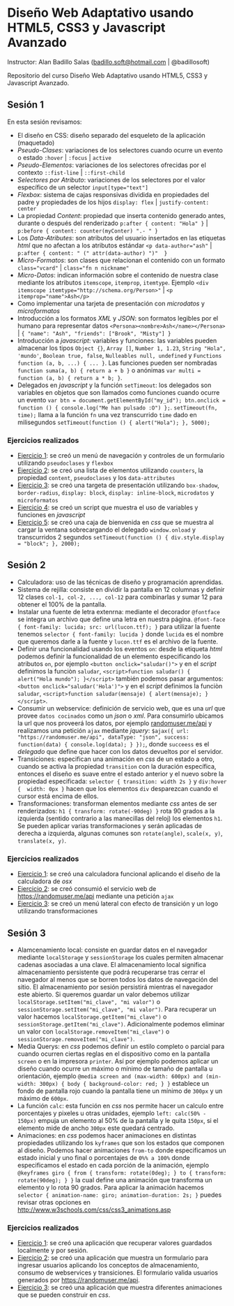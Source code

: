 # Diseño Web Adaptativo usando HTML5, CSS3 y Javascript Avanzado

Instructor: Alan Badillo Salas (badillo.soft@hotmail.com | @badillosoft)

Repositorio del curso Diseño Web Adaptativo usando HTML5, CSS3 y Javascript Avanzado.

## Sesión 1

En esta sesión revisamos:

* El diseño en CSS: diseño separado del esqueleto de la aplicación (maquetado)
* _Pseudo-Clases_: variaciones de los selectores cuando ocurre un evento o estado `:hover` | `:focus` | `active`
* _Pseudo-Elementos_: variaciones de los selectores ofrecidas por el contexto `::fist-line` | `::first-child`
* _Selectores por Atributo_: variaciones de los selectores por el valor específico de un selector `input[type="text"]`
* _Flexbox_: sistema de cajas responsivas dividida en propiedades del padre y propiedades de los hijos `display: flex` | `justify-content: center`
* La propiedad _Content_: propiedad que inserta contenido generado antes, durante o después del renderizado `p:after { content: "Hola" }` | `p:before { content: counter(myConter) ".- " }`
* Los _Data-Atributes_: son atributos del usuario insertados en las etiquetas _html_ que no afectan a los atributos estándar `<p data-author="ash"` | `p:after { content: " (" attr(data-author) ")"  }`
* _Micro-Formatos_: son clases que relacionan el contenido con un formato `class="vcard"` | `class="fn n nickname"`
* _Micro-Datos_: indican información sobre el contenido de nuestra clase mediante los atributos `itemscope`, `itemprop`, `itemtype`. Ejemplo `<div itemscope itemtype="http://schema.org/Person>"` | `<p itemprop="name">Ash</p>`
* Como implementar una tarjeta de presentación con _microdatos_ y _microformatos_
* Introducción a los formatos _XML_ y _JSON_: son formatos legibles por el humano para representar datos `<Persona><nombre>Ash</name></Persona>` | `{ "name": "Ash", "friends": ["Brook", "Misty"] }`
* Introducción a _javascript_: variables y funciones: las variables pueden almacenar los tipos `Object {}`, `Array []`, `Number 1, 1.23`, `String "Hola", 'mundo'`, `Boolean true, false`, `Nulleables null, undefined` y `Functions function (a, b, ...) { ... }`. Las funciones pueden ser nombradas `function suma(a, b) { return a + b }` o anónimas `var multi = function (a, b) { return a * b; }`.
* Delegados en _javascript_ y la función `setTimeout`: los delegados son variables en objetos que son llamados como funciones cuando ocurre un evento `var btn = document.getElementById("my_id"); btn.onclick = function () { console.log("Me han pulsado :O") };`. `setTimeout(fn, time);` llama a la función `fn` una vez transcurrido `time` dado en milisegundos `setTimeout(function () { alert("Hola"); }, 5000);`

### Ejercicios realizados

* [Ejercicio 1](https://thimbleprojects.org/badillosoft/89031): se creó un menú de navegación y controles de un formulario utilizando `pseudoclases` y `flexbox`
* [Ejercicio 2](https://thimbleprojects.org/badillosoft/89039): se creó una lista de elementos utilizando `counters`, la propiedad `content`, `pseudoclases` y los `data-attributes`
* [Ejercicio 3](https://thimbleprojects.org/badillosoft/89080): se creó una targeta de presentación utilizando `box-shadow`, `border-radius`, `display: block`, `display: inline-block`, `microdatos` y `microformatos`
* [Ejercicio 4](https://thimbleprojects.org/badillosoft/89097): se creó un script que muestra el uso de variables y funciones en _javascript_
* [Ejercicio 5](https://thimbleprojects.org/badillosoft/89171): se creó una caja de bienvenida en _css_ que se muestra al cargar la ventana sobrecargando el delegado `window.onload` y transcurridos 2 segundos `setTimeout(function () { div.style.display = "block"; }, 2000);`

## Sesión 2

* Calculadora: uso de las técnicas de diseño y programación aprendidas.
* Sistema de rejilla: consiste en dividir la pantalla en 12 columnas y definir 12 clases `col-1, col-2, ..., col-12` para combinarlas y sumar 12 para obtener el 100% de la pantalla.
* Instalar una fuente de letra extenrna: mediante el decorador `@fontface` se integra un archivo que define una letra en nuestra página. `@font-face { font-family: lucida; src: url(lucon.ttf); }` para utilizar la fuente tenemos `selector { font-family: lucida }` donde `lucida` es el nombre que queremos darle a la fuente y `lucon.ttf` es el archivo de la fuente.
* Definir una funcionalidad usando los eventos `on`: desde la etiqueta _html_ podemos definir la funcionalidad de un elemento especificando los atributos `on`, por ejemplo `<button onclick="saludar()">` y en el _script_ definimos la funciòn `saludar`, `<script>function saludar() { alert("Hola mundo"); }</script>` también podemos pasar argumentos: `<button onclick="saludar('Hola')">` y en el _script_ definimos la funciòn `saludar`, `<script>function saludar(mensaje) { alert(mensaje); }</script>`.
* Consumir un webservice: definición de servicio web, que es una _url_ que provee `datos cocinados` como un _json_ o _xml_. Para consumirlo ubicamos la url que nos proveerá los datos, por ejemplo [randomuser.me/api](https://randomuser.me/api) y realizamos una petición `ajax` mediante _jquery_: `$ajax({ url: "https://randomuser.me/api", dataType: "json", success: function(data) { console.log(data); } });`, donde `succeess` es el _delegado_ que define que hacer con los datos devueltos por el servidor.
* Transiciones: especifican una animación en _css_ de un estado a otro, cuando se activa la propiedad `transition` con la duración específica, entonces el diseño es suave entre el estado anterior y el nuevo sobre la propiedad especificada: `selector { transition: width 2s }` y `div:hover {  width: 0px }` hacen que los elementos `div` desparezcan cuando el cursor está encima de ellos.
* Transformaciones: transforman elementos mediante _css_ antes de ser renderizados: `h1 { transform: rotate(-90deg) }` rota 90 grados a la izquierda (sentido contrario a las manecillas del reloj) los elementos `h1`. Se pueden aplicar varias transformaciones y serán aplicadas de derecha a izquierda, algunas comunes son `rotate(angle)`, `scale(x, y)`, `translate(x, y)`.

### Ejercicios realizados

* [Ejercicio 1](https://thimbleprojects.org/badillosoft/89363): se creó una calculadora funcional aplicando el diseño de la calculadora de _osx_
* [Ejercicio 2](https://thimbleprojects.org/badillosoft/90071): se creó consumió el servicio web de https://randomuser.me/api mediante una petición `ajax`
* [Ejercicio 3](https://thimbleprojects.org/badillosoft/89402): se creó un menú lateral con efecto de transición y un logo utilizando transformaciones

## Sesión 3

* Alamcenamiento local: consiste en guardar datos en el navegador mediante `localStorage` y `sessionStorage` los cuales permiten almacenar cadenas asociadas a una clave. El almacenamiento local significa almacenamiento persistente que podrá recuperarse tras cerrar el navegador al menos que se borren todos los datos de navegación del sitio. El almacenamiento por sesión persistirá mientras el navegador este abierto. Si queremos guardar un valor debemos utilizar `localStorage.setItem("mi_clave", "mi valor")` o `sessionStorage.setItem("mi_clave", "mi valor")`. Para recuperar un valor hacemos `localStorage.getItem("mi_clave")` o `sessionStorage.getItem("mi_clave")`. Adicionalmente podemos eliminar un valor con `localStorage.removeItem("mi_clave")` o `sessionStorage.removeItem("mi_clave")`.
* Media Querys: en _css_ podemos definir un estilo completo o parcial para cuando ocurren ciertas reglas en el dispositivo como en la pantalla `screen` o en la impresora `printer`. Así por ejemplo podemos aplicar un diseño cuando ocurre un máximo o mínimo de tamaño de pantalla u orientación, ejemplo `@media screen and (max-width: 600px) and (min-width: 300px) { body { background-color: red; } }` establece un fondo de pantalla rojo cuando la pantalla tiene un mínimo de `300px` y un máximo de `600px`.
* La función `calc`: esta función en _css_ nos permite hacer un calculo entre porcentajes y pixeles u otras unidades, ejemplo `left: calc(50% - 150px)` empuja un elemento al 50% de la pantalla y le quita `150px`, si el elemento mide de ancho `300px` este quedará centrado.
* Animaciones: en _css_ podemos hacer animaciones en distintas propiedades utilizando los `kyframes` que son los estados que componen al diseño. Podemos hacer animaciones `from-to` donde especificamos un estado inicial y uno final o porcentajes de `0%% a 100%` donde especificamos el estado en cada porción de la animación, ejemplo `@keyframes giro { from { transform: rotate(0deg); } to { transform: rotate(90deg); } }` la cual define una animación que transforma un elemento y lo rota 90 grados. Para aplicar la animación hacemos `selector { animation-name: giro; animation-duration: 2s; }` puedes revisar otras opciones en http://www.w3schools.com/css/css3_animations.asp

### Ejercicios realizados

* [Ejercicio 1](https://thimbleprojects.org/badillosoft/90132): se creó una aplicación que recuperar valores guardados localmente y por sesión.
* [Ejercicio 2](https://thimbleprojects.org/badillosoft/90138): se creó una aplicación que muestra un formulario para ingresar usuarios aplicando los conceptos de almacenamiento, consumo de webservices y transiciones. El formulario valida usuarios generados por https://randomuser.me/api.
* [Ejercicio 3](https://thimbleprojects.org/badillosoft/90241): se creó una aplicación que muestra diferentes animaciones que se pueden construir en _css_.
